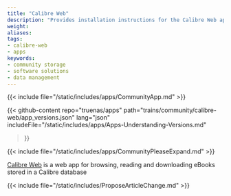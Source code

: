 ```yaml
---
title: "Calibre Web"
description: "Provides installation instructions for the Calibre Web application in TrueNAS."
weight: 
aliases:
tags:
- calibre-web
- apps
keywords:
- community storage
- software solutions
- data management
---
```


{{< include file="/static/includes/apps/CommunityApp.md" >}}

{{< github-content 
    repo="truenas/apps"
    path="trains/community/calibre-web/app_versions.json"
    lang="json"
	includeFile="/static/includes/apps/Apps-Understanding-Versions.md"
>}}

{{< include file="/static/includes/apps/CommunityPleaseExpand.md" >}}

<a href="https://github.com/janeczku/calibre-web">Calibre Web</a> is a web app for browsing, reading and downloading eBooks stored in a Calibre database

{{< include file="/static/includes/ProposeArticleChange.md" >}}
